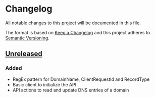 # Changelog

All notable changes to this project will be documented in this file.

The format is based on [Keep a Changelog](https://keepachangelog.com/en/1.0.0/)
and this project adheres to [Semantic Versioning](https://semver.org/spec/v2.0.0.html).

## [Unreleased]

### Added

- RegEx pattern for DomainName, ClientRequestId and RecordType
- Basic client to initialize the API
- API actions to read and update DNS entries of a domain



[Unreleased]: https://github.com/AM-WD/netcup-ccp-api
